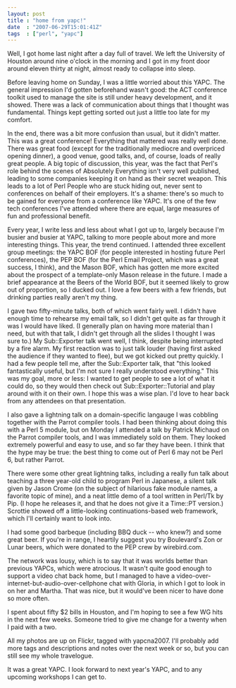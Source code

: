 ```yaml
---
layout: post
title : "home from yapc!"
date  : "2007-06-29T15:01:41Z"
tags  : ["perl", "yapc"]
---
```

Well, I got home last night after a day full of travel.  We left the University of Houston around nine o'clock in the morning and I got in my front door around eleven thirty at night, almost ready to collapse into sleep.

Before leaving home on Sunday, I was a little worried about this YAPC.  The general impression I'd gotten beforehand wasn't good: the ACT conference toolkit used to manage the site is still under heavy development, and it showed.  There was a lack of communication about things that I thought was fundamental.  Things kept getting sorted out just a little too late for my comfort.

In the end, there was a bit more confusion than usual, but it didn't matter. This was a great conference!  Everything that mattered was really well done. There was great food (except for the traditionally mediocre and overpriced opening dinner), a good venue, good talks, and, of course, loads of really great people.  A big topic of discussion, this year, was the fact that Perl's role behind the scenes of Absolutely Everything isn't very well published, leading to some companies keeping it on hand as their secret weapon.  This leads to a lot of Perl People who are stuck hiding out, never sent to conferences on behalf of their employers.  It's a shame: there's so much to be gained for everyone from a conference like YAPC.  It's one of the few tech conferences I've attended where there are equal, large measures of fun and professional benefit.

Every year, I write less and less about what I got up to, largely because I'm busier and busier at YAPC, talking to more people about more and more interesting things.  This year, the trend continued.  I attended three excellent group meetings: the YAPC BOF (for people interested in hosting future Perl conferences), the PEP BOF (for the Perl Email Project, which was a great success, I think), and the Mason BOF, which has gotten me more excited about the prospect of a template-only Mason release in the future.  I made a brief appearance at the Beers of the World BOF, but it seemed likely to grow out of proportion, so I ducked out.  I love a few beers with a few friends, but drinking parties really aren't my thing.

I gave two fifty-minute talks, both of which went fairly well.  I didn't have enough time to rehearse my email talk, so I didn't get quite as far through it was I would have liked.  (I generally plan on having more material than I need, but with that talk, I didn't get through all the slides I thought I was sure to.)  My Sub::Exporter talk went well, I think, despite being interrupted by a fire alarm.  My first reaction was to just talk louder (having first asked the audience if they wanted to flee), but we got kicked out pretty quickly.  I had a few people tell me, after the Sub::Exporter talk, that "this looked fantastically useful, but I'm not sure I really understood everything."  This was my goal, more or less:  I wanted to get people to see a lot of what it could do, so they would then check out Sub::Exporter::Tutorial and play around with it on their own.  I hope this was a wise plan.  I'd love to hear back from any attendees on that presentation.

I also gave a lightning talk on a domain-specific langauge I was cobbling together with the Parrot compiler tools.  I had been thinking about doing this with a Perl 5 module, but on Monday I attended a talk by Patrick Michaud on the Parrot compiler tools, and I was immediately sold on them.  They looked extremely powerful and easy to use, and so far they have been.  I think that the hype may be true:  the best thing to come out of Perl 6 may not be Perl 6, but rather Parrot.

There were some other great lightning talks, including a really fun talk about teaching a three year-old child to program Perl in Japanese, a silent talk given by Jason Crome (on the subject of hilarious fake module names, a favorite topic of mine), and a neat little demo of a tool written in Perl/Tk by Pip.  (I hope he releases it, and that he does not give it a Time::PT version.) Scrottie showed off a little-looking continuations-based web framework, which I'll certainly want to look into.

I had some good barbeque (including BBQ duck -- who knew?) and some great beer. If you're in range, I heartily suggest you try Boulevard's Zon or Lunar beers, which were donated to the PEP crew by wirebird.com.

The network was lousy, which is to say that it was worlds better than previous YAPCs, which were atrocious.  It wasn't quite good enough to support a video chat back home, but I managed to have a video-over-internet-but-audio-over-cellphone chat with Gloria, in which I got to look in on her and Martha.  That was nice, but it would've been nicer to have done so more often.

I spent about fifty $2 bills in Houston, and I'm hoping to see a few WG hits in the next few weeks.  Someone tried to give me change for a twenty when I paid with a two.

All my photos are up on Flickr, tagged with yapcna2007.  I'll probably add more tags and descriptions and notes over the next week or so, but you can still see my whole travelogue.

It was a great YAPC.  I look forward to next year's YAPC, and to any upcoming workshops I can get to. 
